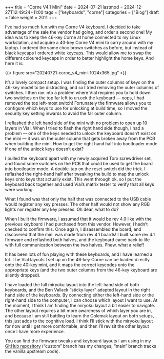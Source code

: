 +++
title = "Corne V4.1 Mini"
date = 2024-07-21
lastmod = 2024-12-27T12:49:24+11:00
tags = ["keyboards", "corne"]
categories = ["Blog"]
draft = false
weight = 2011
+++

I’ve had so much fun with my Corne V4 keyboard, I decided to take advantage of the sale the vendor had going, and order a second one! My idea was to keep the 46-key Corne at home connected to my Linux workstation, and acquire a 40-key Corne V4 mini to carry around with my laptop. I ordered the same choc brown switches as before, but instead of black keycaps I ordered white keycaps. This would allow me to swap the different coloured keycaps in order to better highlight the home keys. And here it is:

{{< figure src="20240721-corne_v4_mini-1024x365.jpg" >}}

It’s a lovely compact setup. I was finding the outer columns of keys on the 46-key model to be distracting, and so I tried removing the outer columns of switches. I then ran into a problem where Vial requires you to hold down two switches on the top far left to un.ock the keyboard — oops, I had removed the top left-most switch! Fortunately the firmware allows you to configure which keys to use for unlocking at build time, so I moved the security key setting inwards to avoid the far outer column.

I reflashed the left hand side of the mini with no problem to open up 10 layers in Vial. When I tried to flash the right hand side though, I had a problem — one of the keys needed to unlock the keyboard doesn’t exist on the mini — it was on the outer column that gets broken away from the PCB when building the mini. How to get the right hand half into bootloader mode if one of the unlock keys doesn’t exist?

I pulled the keyboard apart with my newly acquired Torx screwdriver set, and found some switches on the PCB that could be used to get the board into bootloader mode. A double-tap on the reset switch did the trick. I reflashed the right-hand half after tweaking the build to map the unlock keys onto keys that actually exist. This went through ok, so I put the keyboard back together and used Vial’s matrix tester to verify that all keys were working.

What I found was that only the half that was connected to the USB cable would register any key presses. The other half would not show any RGB lights nor register any key presses. Oh dear, what to do?

When I built the firmware, I assumed that it would be rev 4.0 like with the previous keyboard I had purchased from this vendor. However, I hadn’t checked to confirm this. Once again, I disassembled the board, and discovered that the mini was made from rev 4.1 boards! I built some rev 4.1 firmware and reflashed both halves, and the keyboard came back to life with full communication between the two halves. Phew, what a relief!

It has been lots of fun playing with these keyboards, and I have learned a lot. The Vial layouts I set up on the 46-key Corne can be loaded directly onto the 40-key mini, and it maps the correct keycodes onto the appropriate keys (and the two outer columns from the 46-key keyboard are silently dropped).

I have loaded the full miryoku layout into the left-hand side of both keyboards, and the Ben Vallack “sticky layer” adapted layout in the right hand side of the keyboards. By connecting either the left-hand side or the right-hand side to the computer, I can choose which layout I want to use. At the moment, I think I am finding the miryoku layout a bit easier to navigate. The other layout requires a bit more awareness of which layer you are in, and because I am still battling to learn the Colemak layout on both setups, this just adds to the cognitive load. I think I’ll stick with the miryoku layout for now until I get more comfortable, and then I’ll revisit the other layout once I have more experience.

You can find the firmware tweaks and keyboard layouts I am using in my [GitHub repository](https://github.com/matt-maguire/kbd_firmware/tree/custom/keyboards/crkbd/vial-kb) (“custom” branch has my changes; “main” branch tracks the vanilla upstream code).
